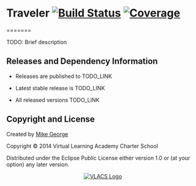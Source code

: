 # Traveler [![Build Status](http://img.shields.io/travis/vlacs/traveler/master.svg)](https://travis-ci.org/vlacs/traveler?branch=master) [![Coverage](http://img.shields.io/coveralls/vlacs/traveler/master.svg)](http://coveralls.io/r/vlacs/traveler)
=======

TODO: Brief description

## Releases and Dependency Information

* Releases are published to TODO_LINK

* Latest stable release is TODO_LINK

* All released versions TODO_LINK


## Copyright and License

Created by [Mike George](http://mikegeorge.org)

Copyright © 2014 Virtual Learning Academy Charter School

Distributed under the Eclipse Public License either version 1.0 or (at
your option) any later version.

<p align="center"><a href="http://vlacs.org/" target="_blank"><img src="http://vlacs.org/images/VLACS_logo_no_dep_website.png" alt="VLACS Logo"/></a></p>
